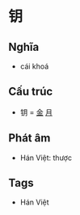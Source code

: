 # 钥

## Nghĩa

* cái khoá

## Cấu trúc
* 钥 = [金](金.md) [月](月.md)

## Phát âm

* Hán Việt: thược

## Tags
* Hán Việt

<script>window.HANZI_FIELD='钥';</script>
